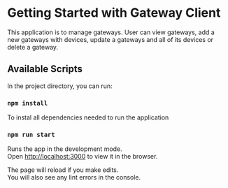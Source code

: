 # Getting Started with Gateway Client

This application is to manage gateways. User can view gateways, add a new gateways with devices, update a gateways and all of its devices or delete a gateway.

## Available Scripts

In the project directory, you can run:

### `npm install`

To instal all dependencies needed to run the application

### `npm run start`

Runs the app in the development mode.\
Open [http://localhost:3000](http://localhost:3000) to view it in the browser.

The page will reload if you make edits.\
You will also see any lint errors in the console.
